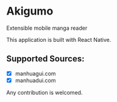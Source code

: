 # Akigumo
Extensible mobile manga reader

This application is built with React Native.

## Supported Sources:
* [x] manhuagui.com
* [x] manhuadui.com

Any contribution is welcomed.
